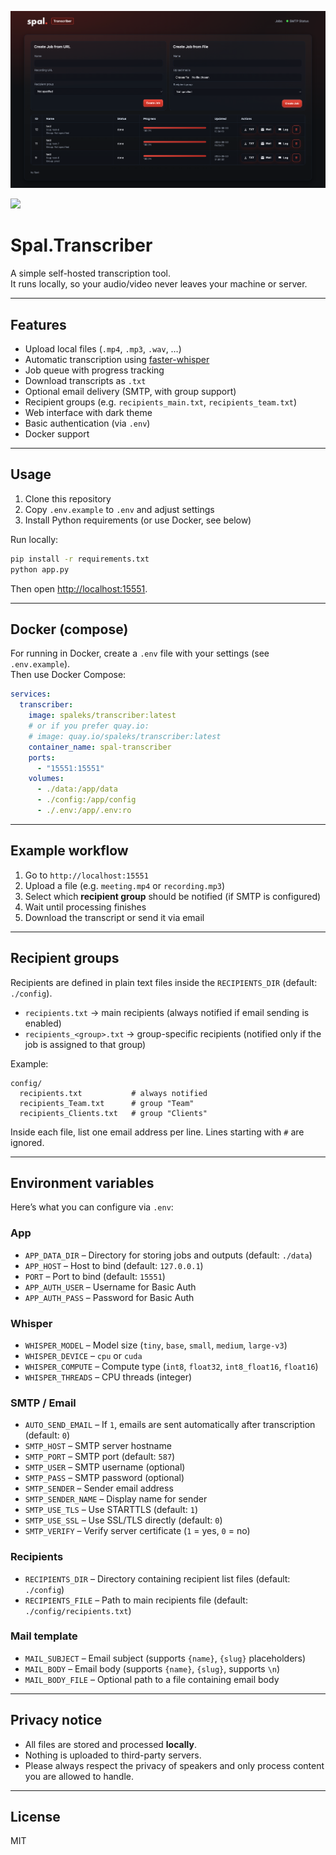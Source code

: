 
![Screenshot](./static/images/screenshot.png)

![](https://img.shields.io/badge/Version-v0.0.1-blue?style=for-the-badge&logo=github)

# Spal.Transcriber

A simple self-hosted transcription tool.  
It runs locally, so your audio/video never leaves your machine or server.

---

## Features

- Upload local files (`.mp4`, `.mp3`, `.wav`, …)
- Automatic transcription using [faster-whisper](https://github.com/guillaumekln/faster-whisper)
- Job queue with progress tracking
- Download transcripts as `.txt`
- Optional email delivery (SMTP, with group support)
- Recipient groups (e.g. `recipients_main.txt`, `recipients_team.txt`)
- Web interface with dark theme
- Basic authentication (via `.env`)
- Docker support

---

## Usage

1. Clone this repository  
2. Copy `.env.example` to `.env` and adjust settings  
3. Install Python requirements (or use Docker, see below)  

Run locally:

```bash
pip install -r requirements.txt
python app.py
```

Then open [http://localhost:15551](http://localhost:15551).

---

## Docker (compose)

For running in Docker, create a `.env` file with your settings (see `.env.example`).  
Then use Docker Compose:

```yaml
services:
  transcriber:
    image: spaleks/transcriber:latest
    # or if you prefer quay.io:
    # image: quay.io/spaleks/transcriber:latest
    container_name: spal-transcriber
    ports:
      - "15551:15551"
    volumes:
      - ./data:/app/data
      - ./config:/app/config
      - ./.env:/app/.env:ro
```

---

## Example workflow

1. Go to `http://localhost:15551`  
2. Upload a file (e.g. `meeting.mp4` or `recording.mp3`)  
3. Select which **recipient group** should be notified (if SMTP is configured)  
4. Wait until processing finishes  
5. Download the transcript or send it via email  

---

## Recipient groups

Recipients are defined in plain text files inside the `RECIPIENTS_DIR` (default: `./config`).  

- `recipients.txt` → main recipients (always notified if email sending is enabled)  
- `recipients_<group>.txt` → group-specific recipients (notified only if the job is assigned to that group)  

Example:

```text
config/
  recipients.txt           # always notified
  recipients_Team.txt      # group "Team"
  recipients_Clients.txt   # group "Clients"
```

Inside each file, list one email address per line. Lines starting with `#` are ignored.  

---

## Environment variables

Here’s what you can configure via `.env`:

### App
- `APP_DATA_DIR` – Directory for storing jobs and outputs (default: `./data`)  
- `APP_HOST` – Host to bind (default: `127.0.0.1`)  
- `PORT` – Port to bind (default: `15551`)  
- `APP_AUTH_USER` – Username for Basic Auth  
- `APP_AUTH_PASS` – Password for Basic Auth  

### Whisper
- `WHISPER_MODEL` – Model size (`tiny`, `base`, `small`, `medium`, `large-v3`)  
- `WHISPER_DEVICE` – `cpu` or `cuda`  
- `WHISPER_COMPUTE` – Compute type (`int8`, `float32`, `int8_float16`, `float16`)  
- `WHISPER_THREADS` – CPU threads (integer)  

### SMTP / Email
- `AUTO_SEND_EMAIL` – If `1`, emails are sent automatically after transcription (default: `0`)  
- `SMTP_HOST` – SMTP server hostname  
- `SMTP_PORT` – SMTP port (default: `587`)  
- `SMTP_USER` – SMTP username (optional)  
- `SMTP_PASS` – SMTP password (optional)  
- `SMTP_SENDER` – Sender email address  
- `SMTP_SENDER_NAME` – Display name for sender  
- `SMTP_USE_TLS` – Use STARTTLS (default: `1`)  
- `SMTP_USE_SSL` – Use SSL/TLS directly (default: `0`)  
- `SMTP_VERIFY` – Verify server certificate (`1` = yes, `0` = no)  

### Recipients
- `RECIPIENTS_DIR` – Directory containing recipient list files (default: `./config`)  
- `RECIPIENTS_FILE` – Path to main recipients file (default: `./config/recipients.txt`)  

### Mail template
- `MAIL_SUBJECT` – Email subject (supports `{name}`, `{slug}` placeholders)  
- `MAIL_BODY` – Email body (supports `{name}`, `{slug}`, supports `\n`)  
- `MAIL_BODY_FILE` – Optional path to a file containing email body  

---

## Privacy notice
- All files are stored and processed **locally**.  
- Nothing is uploaded to third-party servers.  
- Please always respect the privacy of speakers and only process content you are allowed to handle.  

---

## License
MIT

